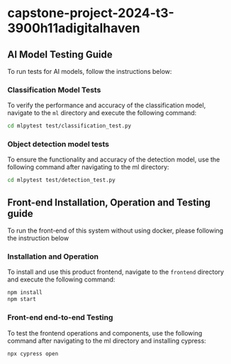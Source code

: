 # capstone-project-2024-t3-3900h11adigitalhaven

## AI Model Testing Guide

To run tests for AI models, follow the instructions below:

### Classification Model Tests

To verify the performance and accuracy of the classification model, navigate to the `ml` directory and execute the following command:

```bash
cd mlpytest test/classification_test.py
```

### Object detection model tests

To ensure the functionality and accuracy of the detection model, use the following command after navigating to the ml directory:

```bash
cd mlpytest test/detection_test.py
```

## Front-end Installation, Operation and Testing guide

To run the front-end of this system without using docker, please following the instruction below

### Installation and Operation

To install and use this product frontend, navigate to the `frontend` directory and execute the following command:

```bash
npm install
npm start
```

### Front-end end-to-end Testing

To test the frontend operations and components, use the following command after navigating to the ml directory and installing cypress:

```bash
npx cypress open
```
